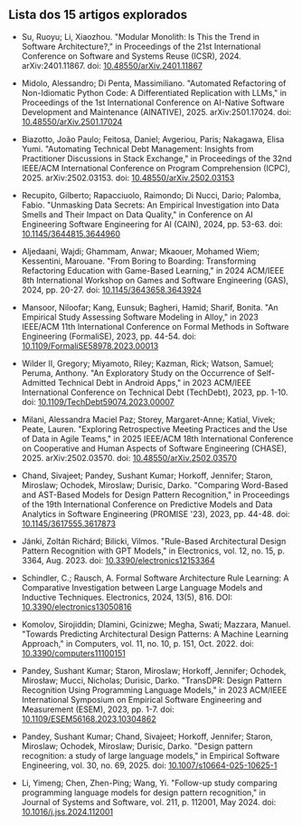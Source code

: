 ## Lista dos 15 artigos explorados

* Su, Ruoyu; Li, Xiaozhou. "Modular Monolith: Is This the Trend in Software Architecture?," in Proceedings of the 21st International Conference on Software and Systems Reuse (ICSR), 2024. arXiv:2401.11867. doi: [10.48550/arXiv.2401.11867](https://doi.org/10.48550/arXiv.2401.11867)
  
* Midolo, Alessandro; Di Penta, Massimiliano. "Automated Refactoring of Non-Idiomatic Python Code: A Differentiated Replication with LLMs," in Proceedings of the 1st International Conference on AI-Native Software Development and Maintenance (AINATIVE), 2025. arXiv:2501.17024. doi: [10.48550/arXiv.2501.17024](https://doi.org/10.48550/arXiv.2501.17024)
  
* Biazotto, João Paulo; Feitosa, Daniel; Avgeriou, Paris; Nakagawa, Elisa Yumi. "Automating Technical Debt Management: Insights from Practitioner Discussions in Stack Exchange," in Proceedings of the 32nd IEEE/ACM International Conference on Program Comprehension (ICPC), 2025. arXiv:2502.03153. doi: [10.48550/arXiv.2502.03153](https://doi.org/10.48550/arXiv.2502.03153)
  
* Recupito, Gilberto; Rapacciuolo, Raimondo; Di Nucci, Dario; Palomba, Fabio. "Unmasking Data Secrets: An Empirical Investigation into Data Smells and Their Impact on Data Quality," in Conference on AI Engineering Software Engineering for AI (CAIN), 2024, pp. 53-63. doi: [10.1145/3644815.3644960](https://doi.org/10.1145/3644815.3644960)
  
* Aljedaani, Wajdi; Ghammam, Anwar; Mkaouer, Mohamed Wiem; Kessentini, Marouane. "From Boring to Boarding: Transforming Refactoring Education with Game-Based Learning," in 2024 ACM/IEEE 8th International Workshop on Games and Software Engineering (GAS), 2024, pp. 20-27. doi: [10.1145/3643658.3643924](https://doi.org/10.1145/3643658.3643924)
  
* Mansoor, Niloofar; Kang, Eunsuk; Bagheri, Hamid; Sharif, Bonita. "An Empirical Study Assessing Software Modeling in Alloy," in 2023 IEEE/ACM 11th International Conference on Formal Methods in Software Engineering (FormaliSE), 2023, pp. 44-54. doi: [10.1109/FormaliSE58978.2023.00013](https://doi.org/10.1109/FormaliSE58978.2023.00013)
  
* Wilder II, Gregory; Miyamoto, Riley; Kazman, Rick; Watson, Samuel; Peruma, Anthony. "An Exploratory Study on the Occurrence of Self-Admitted Technical Debt in Android Apps," in 2023 ACM/IEEE International Conference on Technical Debt (TechDebt), 2023, pp. 1-10. doi: [10.1109/TechDebt59074.2023.00007](https://doi.org/10.1109/TechDebt59074.2023.00007)
  
* Milani, Alessandra Maciel Paz; Storey, Margaret-Anne; Katial, Vivek; Peate, Lauren. "Exploring Retrospective Meeting Practices and the Use of Data in Agile Teams," in 2025 IEEE/ACM 18th International Conference on Cooperative and Human Aspects of Software Engineering (CHASE), 2025. arXiv:2502.03570. doi: [10.48550/arXiv.2502.03570](https://doi.org/10.48550/arXiv.2502.03570)
  
* Chand, Sivajeet; Pandey, Sushant Kumar; Horkoff, Jennifer; Staron, Miroslaw; Ochodek, Miroslaw; Durisic, Darko. "Comparing Word-Based and AST-Based Models for Design Pattern Recognition," in Proceedings of the 19th International Conference on Predictive Models and Data Analytics in Software Engineering (PROMISE '23), 2023, pp. 44-48. doi: [10.1145/3617555.3617873](https://doi.org/10.1145/3617555.3617873)
  
* Jánki, Zoltán Richárd; Bilicki, Vilmos. "Rule-Based Architectural Design Pattern Recognition with GPT Models," in Electronics, vol. 12, no. 15, p. 3364, Aug. 2023. doi: [10.3390/electronics12153364](https://doi.org/10.3390/electronics12153364)
  
* Schindler, C.; Rausch, A. Formal Software Architecture Rule Learning: A Comparative Investigation between Large Language Models and Inductive Techniques. Electronics, 2024, 13(5), 816.
DOI: [10.3390/electronics13050816](https://www.mdpi.com/2079-9292/13/5/816)
  
* Komolov, Sirojiddin; Dlamini, Gcinizwe; Megha, Swati; Mazzara, Manuel. "Towards Predicting Architectural Design Patterns: A Machine Learning Approach," in Computers, vol. 11, no. 10, p. 151, Oct. 2022. doi: [10.3390/computers11100151](https://doi.org/10.3390/computers11100151)
  
* Pandey, Sushant Kumar; Staron, Miroslaw; Horkoff, Jennifer; Ochodek, Mirosław; Mucci, Nicholas; Durisic, Darko. "TransDPR: Design Pattern Recognition Using Programming Language Models," in 2023 ACM/IEEE International Symposium on Empirical Software Engineering and Measurement (ESEM), 2023, pp. 1-7. doi: [10.1109/ESEM56168.2023.10304862](https://doi.org/10.1109/ESEM56168.2023.10304862)
  
* Pandey, Sushant Kumar; Chand, Sivajeet; Horkoff, Jennifer; Staron, Miroslaw; Ochodek, Miroslaw; Durisic, Darko. "Design pattern recognition: a study of large language models," in Empirical Software Engineering, vol. 30, no. 69, 2025. doi: [10.1007/s10664-025-10625-1](https://doi.org/10.1007/s10664-025-10625-1)
  
* Li, Yimeng; Chen, Zhen-Ping; Wang, Yi. "Follow-up study comparing programming language models for design pattern recognition," in Journal of Systems and Software, vol. 211, p. 112001, May 2024. doi: [10.1016/j.jss.2024.112001](https://doi.org/10.1016/j.jss.2024.112001)
